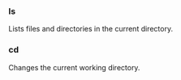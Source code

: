### ls
Lists files and directories in the current directory.

### cd
Changes the current working directory. 